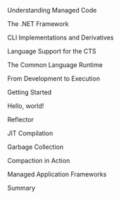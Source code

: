 Understanding Managed Code

The .NET Framework

CLI Implementations and Derivatives

Language Support for the CTS

The Common Language Runtime

From Development to Execution

Getting Started

Hello, world!

Reflector

JIT Compilation

Garbage Collection

Compaction in Action

Managed Application Frameworks

Summary
